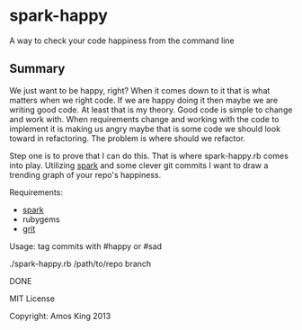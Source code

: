 spark-happy
===========

A way to check your code happiness from the command line

Summary
-------

We just want to be happy, right? When it comes down to it that is what
matters when we right code. If we are happy doing it then maybe we are
writing good code. At least that is my theory. Good code is simple to
change and work with. When requirements change and working with the code
to implement it is making us angry maybe that is some code we should
look toward in refactoring. The problem is where should we refactor.

Step one is to prove that I can do this. That is where spark-happy.rb
comes into play. Utilizing [spark](https://github.com/holman/spark) and
some clever git commits I want to draw a trending graph of your repo's
happiness.

Requirements:

* [spark](https:..github.com/holman/spark)
* rubygems
* [grit](http://rubygems.org/gems/grit)

Usage:
tag commits with #happy or #sad

./spark-happy.rb /path/to/repo branch

DONE

MIT License

Copyright: Amos King 2013
